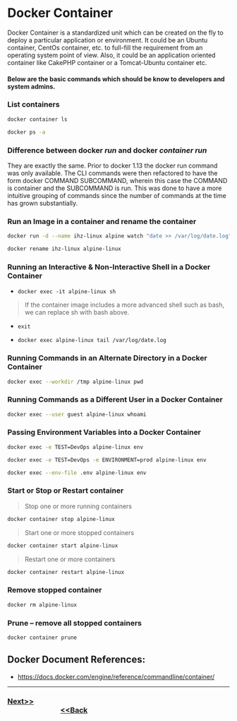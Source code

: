 # Docker Container

Docker Container is a standardized unit which can be created on the fly to deploy a particular application or environment. It could be an Ubuntu container, CentOs container, etc. to full-fill the requirement from an operating system point of view. Also, it could be an application oriented container like CakePHP container or a Tomcat-Ubuntu container etc.

#### Below are the basic commands which should be know to developers and system admins.

### List containers
```bash
docker container ls
```
```bash
docker ps -a
```
### Difference between docker *run* and docker *container run*
They are exactly the same. Prior to docker 1.13 the docker run command was only available. The CLI commands were then refactored to have the form docker COMMAND SUBCOMMAND, wherein this case the COMMAND is container and the SUBCOMMAND is run. This was done to have a more intuitive grouping of commands since the number of commands at the time has grown substantially.

### Run an Image in a container and rename the container
```bash
docker run -d --name ihz-linux alpine watch "date >> /var/log/date.log"
```
```bash
docker rename ihz-linux alpine-linux
```
### Running an Interactive & Non-Interactive Shell in a Docker Container
-     docker exec -it alpine-linux sh
> If the container image includes a more advanced shell such as bash, we can replace sh with bash above.
-     exit
-     docker exec alpine-linux tail /var/log/date.log

### Running Commands in an Alternate Directory in a Docker Container
```bash
docker exec --workdir /tmp alpine-linux pwd
```
### Running Commands as a Different User in a Docker Container
```bash
docker exec --user guest alpine-linux whoami
```

### Passing Environment Variables into a Docker Container
```bash
docker exec -e TEST=DevOps alpine-linux env
```
```bash  
docker exec -e TEST=DevOps -e ENVIRONMENT=prod alpine-linux env
```
```bash
docker exec --env-file .env alpine-linux env
``` 

### Start or Stop or Restart container
> Stop one or more running containers
```bash
docker container stop alpine-linux
```
> Start one or more stopped containers
```bash
docker container start alpine-linux
```
> Restart one or more containers
```bash
docker container restart alpine-linux
```

### Remove stopped container
```bash
docker rm alpine-linux
```
### Prune – remove all stopped containers
```bash
docker container prune 
```
## Docker Document References:
-   <https://docs.docker.com/engine/reference/commandline/container/>

---

### [Next>>](https://github.com/ihorizonsr/docker-basics/tree/main/run-cmd-epoint) &nbsp; &nbsp; &nbsp; &nbsp; &nbsp; &nbsp; &nbsp; &nbsp; &nbsp; &nbsp; &nbsp; &nbsp; &nbsp; &nbsp; &nbsp; &nbsp; &nbsp; &nbsp; &nbsp; &nbsp; &nbsp; &nbsp; &nbsp; &nbsp; &nbsp; &nbsp; &nbsp; &nbsp; &nbsp; &nbsp; &nbsp; &nbsp; &nbsp; &nbsp; &nbsp; &nbsp; &nbsp; &nbsp; &nbsp; &nbsp; &nbsp; &nbsp; &nbsp; &nbsp; &nbsp; &nbsp; &nbsp; &nbsp; &nbsp; &nbsp; &nbsp; &nbsp; &nbsp; &nbsp; &nbsp; &nbsp; &nbsp; &nbsp; &nbsp; &nbsp; &nbsp; &nbsp; &nbsp; &nbsp; &nbsp; &nbsp; &nbsp; &nbsp; &nbsp; &nbsp; &nbsp; &nbsp; &nbsp;[<<Back](https://github.com/ihorizonsr/docker-basics/tree/main/docker-image)

